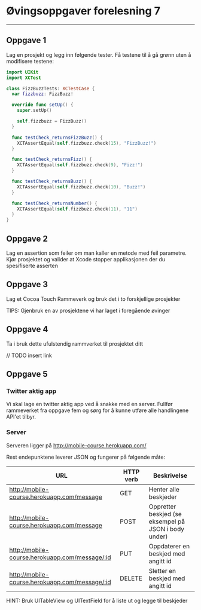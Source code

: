 # Øvingsoppgaver forelesning 7

---

## Oppgave 1

Lag en prosjekt og legg inn følgende tester.
Få testene til å gå grønn uten å modifisere testene:

```swift
import UIKit
import XCTest

class FizzBuzzTests: XCTestCase {
  var fizzbuzz: FizzBuzz!

  override func setUp() {
    super.setUp()

    self.fizzbuzz = FizzBuzz()
  }

  func testCheck_returnsFizzBuzz() {
    XCTAssertEqual(self.fizzbuzz.check(15), "FizzBuzz!")
  }

  func testCheck_returnsFizz() {
    XCTAssertEqual(self.fizzbuzz.check(9), "Fizz!")
  }

  func testCheck_returnsBuzz() {
    XCTAssertEqual(self.fizzbuzz.check(10), "Buzz!")
  }

  func testCheck_returnsNumber() {
    XCTAssertEqual(self.fizzbuzz.check(11), "11")
  }
}
```

## Oppgave 2

Lag en assertion som feiler om man kaller en metode med feil parametre.
Kjør prosjektet og valider at Xcode stopper applikasjonen der du spesifiserte asserten

## Oppgave 3

Lag et Cocoa Touch Rammeverk og bruk det i to forskjellige prosjekter

TIPS: Gjenbruk en av prosjektene vi har laget i foregående øvinger

## Oppgave 4

Ta i bruk dette ufulstendig rammverket til prosjektet ditt

// TODO insert link

## Oppgave 5


### Twitter aktig app
Vi skal lage en twitter aktig app ved å snakke med en server.
Fullfør rammeverket fra oppgave fem og sørg for å kunne utføre alle handlingene API'et tilbyr.

### Server
Serveren ligger på http://mobile-course.herokuapp.com/

Rest endepunktene leverer JSON og fungerer på følgende måte:

<table class="table table-bordered">
	<thead>
		<tr>
			<th>URL</th>
			<th>HTTP verb</th>
			<th>Beskrivelse</th>
		</tr>
	</thead>
	<tbody>
	<tr>
		<td><a href="http://mobile-course.herokuapp.com/message">http://mobile-course.herokuapp.com/message</a></td>
		<td>GET</td>
		<td>Henter alle beskjeder</td>
	</tr>
	<tr>
		<td><a href="http://mobile-course.herokuapp.com/message">http://mobile-course.herokuapp.com/message</a></td>
		<td>POST</td>
		<td>Oppretter beskjed (se eksempel på JSON i body under)</td>
	</tr>
	<tr>
		<td><a href="http://mobile-course.herokuapp.com/message/:id">http://mobile-course.herokuapp.com/message/:id</a></td>
		<td>PUT</td>
		<td>Oppdaterer en beskjed med angitt id</td>
	</tr>
	<tr>
		<td><a href="http://mobile-course.herokuapp.com/message/:id">http://mobile-course.herokuapp.com/message/:id</a></td>
		<td>DELETE</td>
		<td>Sletter en beskjed med angitt id</td>
	</tr>
	</tbody>
</table>

HINT: Bruk UITableView og UITextField for å liste ut og legge til beskjeder
